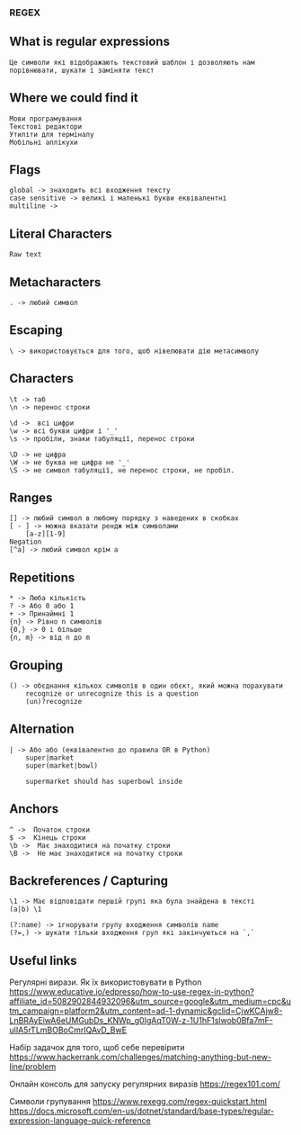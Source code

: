### REGEX 

## What is regular expressions 

    Це символи які відображають текстовий шаблон і дозволяють нам
    порівнювати, шукати і заміняти текст
 
## Where we could find it 

    Мови програмування
    Текстові редактори
    Утиліти для терміналу
    Мобільні аплікухи
    
    
## Flags

    global -> знаходить всі входження тексту
    case sensitive -> великі і маленькі букви еквівалентні
    multiline ->
    
    
## Literal Characters

    Raw text
    
    
## Metacharacters

    . -> любий символ
     
## Escaping 

    \ -> використовується для того, щоб нівелювати дію метасимволу
    
## Characters

    \t -> таб
    \n -> перенос строки

    \d ->  всі цифри
    \w -> всі букви цифри і '_'
    \s -> пробіли, знаки табуляції, перенос строки
    
    \D -> не цифра
    \W -> не буква не цифра не '_'
    \S -> не символ табуляції, не перенос строки, не пробіл.
    
## Ranges 

    [] -> любий символ в любому порядку з наведених в скобках
    [ - ] -> можна вказати рендж між символами
        [a-z][1-9]
    Negation
    [^a] -> любий символ крім а

## Repetitions 

    * -> Люба кількість
    ? -> Або 0 або 1
    + -> Принаймні 1
    {n} -> Рівно n символів
    {0,} -> 0 і більше
    {n, m} -> від n до m
    
## Grouping 
    () -> обєднання кількох символів в один обєкт, який можна порахувати 
        recognize or unrecognize this is a question
        (un)?recognize
        
## Alternation

    | -> Або або (еквівалентно до правила OR в Python)
        super|market
        super(market|bowl)
        
        supermarket should has superbowl inside
        
        
## Anchors

    ^ ->  Початок строки
    $ ->  Кінець строки
    \b ->  Має знаходитися на початку строки
    \B ->  Не має знаходитися на початку строки
    
    
## Backreferences / Capturing
 
    \1 -> Має відповідати першій групі яка була знайдена в тексті
    (a|b) \1
    
    (?:name) -> ігнорувати групу входження символів name
    (?=,) -> шукати тільки входження груп які закінчуються на `,`
    
## Useful links

Регулярні вирази. Як їх використовувати в Python
https://www.educative.io/edpresso/how-to-use-regex-in-python?affiliate_id=5082902844932096&utm_source=google&utm_medium=cpc&utm_campaign=platform2&utm_content=ad-1-dynamic&gclid=CjwKCAjw8-LnBRAyEiwA6eUMGubDs_KNWp_g0IgAqT0W-z-1U1hF1slwob0Bfa7mF-ulIA5rTLmBOBoCmrIQAvD_BwE


Набір задачок для того, щоб себе перевірити
https://www.hackerrank.com/challenges/matching-anything-but-new-line/problem

Онлайн консоль для запуску регулярних виразів
https://regex101.com/


Символи групування
https://www.rexegg.com/regex-quickstart.html
https://docs.microsoft.com/en-us/dotnet/standard/base-types/regular-expression-language-quick-reference

